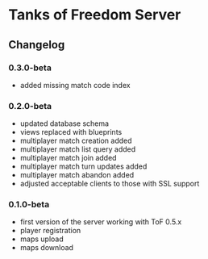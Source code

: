 # Tanks of Freedom Server
## Changelog

### 0.3.0-beta
- added missing match code index

### 0.2.0-beta
- updated database schema
- views replaced with blueprints
- multiplayer match creation added
- multiplayer match list query added
- multiplayer match join added
- multiplayer match turn updates added
- multiplayer match abandon added
- adjusted acceptable clients to those with SSL support

### 0.1.0-beta
- first version of the server working with ToF 0.5.x
- player registration
- maps upload
- maps download